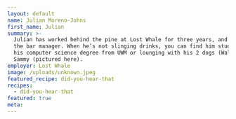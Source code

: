 ```yaml
---
layout: default
name: Julian Moreno-Johns
first_name: Julian
summary: >-
  Julian has worked behind the pine at Lost Whale for three years, and is now
  the bar manager. When he’s not slinging drinks, you can find him studying for
  his computer science degree from UWM or lounging with his 2 dogs (Walter) and
  Sammy (pictured here).
employer: Lost Whale
image: /uploads/unknown.jpeg
featured_recipe: did-you-hear-that
recipes:
  - did-you-hear-that
featured: true
meta:
---
```


